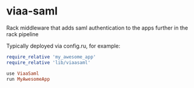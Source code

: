 # viaa-saml
Rack middleware that adds saml authentication to the apps further in the rack pipeline

Typically deployed via config.ru, for example:

```ruby
require_relative 'my_awesome_app'
require_relative 'lib/viaasaml'

use ViaaSaml
run MyAwesomeApp
```
